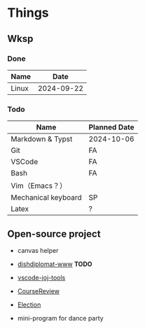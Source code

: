 # Things

## Wksp

### Done

| Name | Date |
|------|----------|
|Linux |2024-09-22|

### Todo
| Name | Planned Date |
|------|----------|
|Markdown & Typst|2024-10-06|
|Git|FA|
|VSCode|FA|
|Bash|FA|
|Vim（Emacs？）||
|Mechanical keyboard|SP|
|Latex|?|

## Open-source project

- canvas helper

- [dishdiplomat-www](https://github.com/TechJI-2023/dishdiplomat-www) **TODO**

- [vscode-joj-tools](https://github.com/TechJI-2023/vscode-joj-tools)

- [CourseReview](https://github.com/TechJI-2023/CourseReview)

- [Election](https://github.com/TechJI-2023/Election)

- mini-program for dance party
